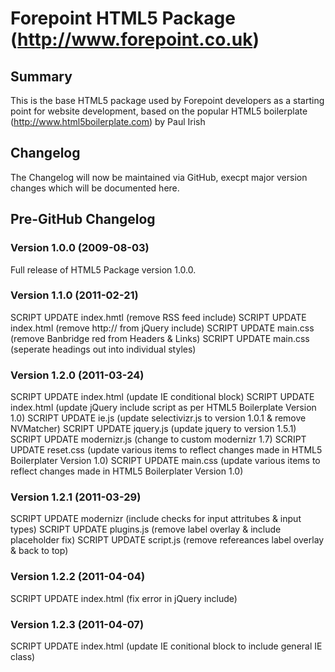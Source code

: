 # Forepoint HTML5 Package (http://www.forepoint.co.uk)

## Summary

This is the base HTML5 package used by Forepoint developers as a starting point for website development, based on the popular HTML5 boilerplate (http://www.html5boilerplate.com) by Paul Irish

## Changelog

The Changelog will now be maintained via GitHub, execpt major version changes which will be documented here.
    
## Pre-GitHub Changelog

### Version 1.0.0 (2009-08-03)

Full release of HTML5 Package version 1.0.0.

### Version 1.1.0 (2011-02-21)

SCRIPT UPDATE index.hmtl (remove RSS feed include)
SCRIPT UPDATE index.html (remove http:// from jQuery include)
SCRIPT UPDATE main.css (remove Banbridge red from Headers & Links)
SCRIPT UPDATE main.css (seperate headings out into individual styles)

### Version 1.2.0 (2011-03-24)

SCRIPT UPDATE index.html (update IE conditional block)
SCRIPT UPDATE index.html (update jQuery include script as per HTML5 Boilerplate Version 1.0)
SCRIPT UPDATE ie.js (update selectivizr.js to version 1.0.1 & remove NVMatcher)
SCRIPT UPDATE jquery.js (update jquery to version 1.5.1)
SCRIPT UPDATE modernizr.js (change to custom modernizr 1.7)
SCRIPT UPDATE reset.css (update various items to reflect changes made in HTML5 Boilerplater Version 1.0)
SCRIPT UPDATE main.css (update various items to reflect changes made in HTML5 Boilerplater Version 1.0)

### Version 1.2.1 (2011-03-29)

SCRIPT UPDATE modernizr (include checks for input attritubes & input types)
SCRIPT UPDATE plugins.js (remove label overlay & include placeholder fix)
SCRIPT UPDATE script.js (remove refereances label overlay & back to top)

### Version 1.2.2 (2011-04-04)

SCRIPT UPDATE index.html (fix error in jQuery include)

### Version 1.2.3 (2011-04-07)

SCRIPT UPDATE index.html (update IE conitional block to include general IE class)